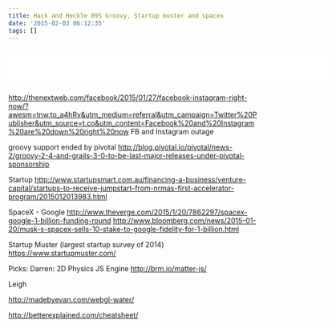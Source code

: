 ```yaml
---
title: Hack and Heckle 095 Groovy, Startup muster and spacex
date: '2015-02-03 06:12:35'
tags: []
---
```


<iframe style="border: none" src="//html5-player.libsyn.com/embed/episode/id/3332583/height/75/width/640/theme/standard/direction/no/autoplay/no/autonext/no/thumbnail/no/preload/no/no_addthis/no/" height="75" width="640" scrolling="no"  allowfullscreen webkitallowfullscreen mozallowfullscreen oallowfullscreen msallowfullscreen></iframe>

<!--more-->



http://thenextweb.com/facebook/2015/01/27/facebook-instagram-right-now/?awesm=tnw.to_a4hRv&utm_medium=referral&utm_campaign=Twitter%20Publisher&utm_source=t.co&utm_content=Facebook%20and%20Instagram%20are%20down%20right%20now
FB and Instagram outage

groovy support ended by pivotal
http://blog.pivotal.io/pivotal/news-2/groovy-2-4-and-grails-3-0-to-be-last-major-releases-under-pivotal-sponsorship

Startup
http://www.startupsmart.com.au/financing-a-business/venture-capital/startups-to-receive-jumpstart-from-nrmas-first-accelerator-program/2015012013983.html

SpaceX - Google
http://www.theverge.com/2015/1/20/7862297/spacex-google-1-billion-funding-round
http://www.bloomberg.com/news/2015-01-20/musk-s-spacex-sells-10-stake-to-google-fidelity-for-1-billion.html

Startup Muster (largest startup survey of 2014)
https://www.startupmuster.com/



Picks:
Darren:
2D Physics JS Engine
http://brm.io/matter-js/

Leigh

http://madebyevan.com/webgl-water/

http://betterexplained.com/cheatsheet/
